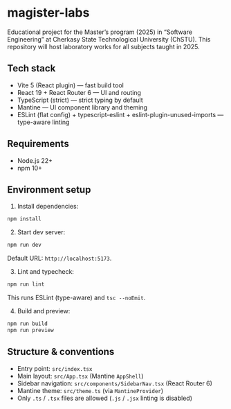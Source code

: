 # magister-labs

Educational project for the Master’s program (2025) in “Software Engineering” at Cherkasy State Technological University (ChSTU). This repository will host laboratory works for all subjects taught in 2025.

## Tech stack
- Vite 5 (React plugin) — fast build tool
- React 19 + React Router 6 — UI and routing
- TypeScript (strict) — strict typing by default
- Mantine — UI component library and theming
- ESLint (flat config) + typescript-eslint + eslint-plugin-unused-imports — type-aware linting

## Requirements
- Node.js 22+
- npm 10+

## Environment setup
1) Install dependencies:
```bash
npm install
```
2) Start dev server:
```bash
npm run dev
```
Default URL: `http://localhost:5173`.

3) Lint and typecheck:
```bash
npm run lint
```
This runs ESLint (type-aware) and `tsc --noEmit`.

4) Build and preview:
```bash
npm run build
npm run preview
```

## Structure & conventions
- Entry point: `src/index.tsx`
- Main layout: `src/App.tsx` (Mantine `AppShell`)
- Sidebar navigation: `src/components/SidebarNav.tsx` (React Router 6)
- Mantine theme: `src/theme.ts` (via `MantineProvider`)
- Only `.ts` / `.tsx` files are allowed (`.js` / `.jsx` linting is disabled)
